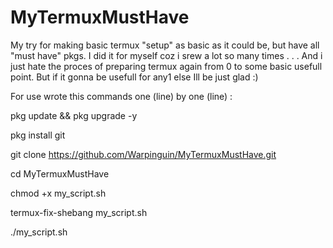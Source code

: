 
# MyTermuxMustHave
My try for making basic termux "setup" as basic as it could be, but have all "must have" pkgs.
I did it for myself coz i srew a lot so many times . . .
And i just hate the proces of preparing termux again from 0 to some basic usefull point.
But if it gonna be usefull for any1 else Ill be just glad :)

For use wrote this commands one (line) by one (line) :

 pkg update && pkg upgrade -y 

 pkg install git

 git clone https://github.com/Warpinguin/MyTermuxMustHave.git

 cd MyTermuxMustHave

 chmod +x my_script.sh
 
 termux-fix-shebang my_script.sh

 ./my_script.sh
